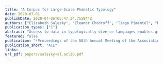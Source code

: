 ```yaml
---
title: "A Corpus for Large-Scale Phonetic Typology"
date: 2020-07-01
publishDate: 2020-04-06T05:47:34.755844Z
authors: ["Elizabeth Salesky", "Eleanor Chodroff", "Tiago Pimentel", "Matthew Wiesner", "Ryan Cotterell", "Alan W Black", "Jason Eisner"]
publication_types: ["1"]
abstract: "Access to data in typologically diverse languages enables greater study of cross-linguistic variation. Previous study in the area of phonetic typology has been limited to few widely-spoken languages for which data is available. The CMU Wilderness dataset is the first highly multilingual speech dataset with transcribed recordings of continuous speech from 699 languages. For many of these languages, this is the only existing language resource. However, use of this dataset is restricted by copyright, extensive computational requirements, and necessary domain knowledge to adapt methods to new low-resource languages. We remove these prerequisites by deriving and releasing speech measurements for immediate use. In this paper we describe the methodology to create our resource, and demonstrate its utility for research in phonetic typology through a series of case studies. All data and scriptswill be released for non-commercial use."
featured: false
publication: "*Proceedings of the 58th Annual Meeting of the Association for Computational Linguistics*"
publication_short: "ACL"
links:
url_pdf: papers/salesky+al.acl20.pdf
---
```


